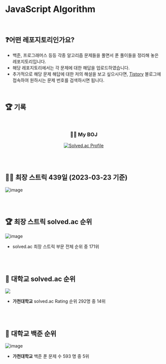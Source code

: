 # JavaScript Algorithm

<br>

## ❓어떤 레포지토리인가요?

- 백준, 프로그래머스 등등 각종 알고리즘 문제들을 풀면서 푼 풀이들을 정리해 놓은 레포지토리입니다.
- 해당 레포지토리에서는 각 문제에 대한 해답을 업로드하였습니다.
- 추가적으로 해당 문제 해답에 대한 저의 해설을 보고 싶으시다면, [Tistory](https://bmy1320.tistory.com/) 블로그에 접속하여 원하시는 문제 번호를 검색하시면 됩니다.

<br>

## 🏆 기록

<div align="center">
  <br>
  <h3> 🙋‍♂️ My BOJ</h3>

[![Solved.ac Profile](http://mazassumnida.wtf/api/v2/generate_badge?boj=bmy1320)](https://solved.ac/bmy1320/)

</div>

<br><br>

## 🏃‍♂️ 최장 스트릭 439일 (2023-03-23 기준)

![image](https://user-images.githubusercontent.com/81623931/227111275-0afa1955-14e8-4faa-a210-1c0188e93b33.png)

<br><br>

## 🏆 최장 스트릭 solved.ac 순위

![image](https://user-images.githubusercontent.com/81623931/227111453-6f19972f-f72d-46de-80e8-0f251e85b83d.png)

- solved.ac 최장 스트릭 부문 전체 순위 중 171위

<br><br>

## 🏫 대학교 solved.ac 순위

![](https://i.imgur.com/9zUoBjM.png)

- <b>가천대학교</b> solved.ac Rating 순위 292명 중 14위

<br><br>

## 🏫 대학교 백준 순위

![image](https://user-images.githubusercontent.com/81623931/227112038-cf7a8341-f6c0-4726-ad51-3d400641eb05.png)

- <b>가천대학교</b> 백준 푼 문제 수 593 명 중 5위

<br><br><br>
